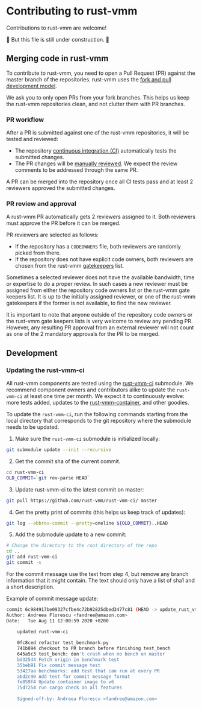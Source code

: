# Contributing to rust-vmm

Contributions to rust-vmm are welcome!

:hammer: But this file is still under construction. :hammer:

## Merging code in rust-vmm

To contribute to rust-vmm, you need to open a Pull Request (PR) against the
master branch of the repositories. rust-vmm uses the
[fork and pull development model](https://docs.github.com/en/github/collaborating-with-issues-and-pull-requests/about-collaborative-development-models).

We ask you to only open PRs from your fork branches. This helps us keep the
rust-vmm repositories clean, and not clutter them with PR branches.

### PR workflow

After a PR is submitted against one of the rust-vmm repositories, it will be
tested and reviewed:

- The repository
  [continuous integration (CI)](https://github.com/rust-vmm/community#ci---wip)
  automatically tests the submitted changes.
- The PR changes will be [manually reviewed](#pr-review-and-approval). We
  expect the review comments to be addressed through the same PR.

A PR can be merged into the repository once all CI tests pass and at least 2
reviewers approved the submitted changes.

### PR review and approval

A rust-vmm PR automatically gets 2 reviewers assigned to it. Both reviewers
must approve the PR before it can be merged.

PR reviewers are selected as follows:

- If the repository has a `CODEOWNERS` file, both reviewers are randomly picked
  from there.
- If the repository does not have explicit code owners, both reviewers are
  chosen from the rust-vmm [gatekeepers](GATEKEEPERS.md) list.

Sometimes a selected reviewer does not have the available bandwidth, time or
expertise to do a proper review. In such cases a new reviewer must be assigned
from either the repository code owners list or the rust-vmm gate keepers list.
It is up to the initially assigned reviewer, or one of the rust-vmm gatekeepers
if the former is not available, to find the new reviewer.

It is important to note that anyone outside of the repository code owners or
the rust-vmm gate keepers lists is very welcome to review any pending PR.
However, any resulting PR approval from an external reviewer will not count as
one of the 2 mandatory approvals for the PR to be merged.

## Development

### Updating the rust-vmm-ci

All rust-vmm components are tested using the
[rust-vmm-ci](https://github.com/rust-vmm/rust-vmm-ci/) submodule.
We recommend component owners and contributors alike to update the
`rust-vmm-ci` at least one time per month. We expect it to continuously evolve:
more tests added, updates to the
[rust-vmm-container](https://github.com/rust-vmm/rust-vmm-container), and other
goodies.

To update the `rust-vmm-ci`, run the following commands starting from the
local directory that corresponds to the git repository where the submodule
needs to be updated.

1. Make sure the `rust-vmm-ci` submodule is initialized locally:

```bash
git submodule update --init --recursive
```

2. Get the commit sha of the current commit.

```bash
cd rust-vmm-ci
OLD_COMMIT=`git rev-parse HEAD`
```

3. Update rust-vmm-ci to the latest commit on master:

```bash
git pull https://github.com/rust-vmm/rust-vmm-ci/ master
```

4. Get the pretty print of commits (this helps us keep track of updates):

```bash
git log --abbrev-commit --pretty=oneline ${OLD_COMMIT}..HEAD
```

5. Add the submodule update to a new commit:

```bash
# Change the directory to the root directory of the repo
cd ..
git add rust-vmm-ci
git commit -s
```

For the commit message use the text from step 4, but remove any branch
information that it might contain. The text should only have a list of sha1
and a short description.

Example of commit message update:

```bash
commit 6c984917be09327cfbe4c72b92825dbed3477c81 (HEAD -> update_rust_vmm_ci)
Author: Andreea Florescu <fandree@amazon.com>
Date:   Tue Aug 11 12:00:59 2020 +0200

    updated rust-vmm-ci
    
    0fc8ced refactor test_benchmark.py
    741b894 checkout to PR branch before finishing test_bench
    645a5c3 test_bench: don't crash when no bench on master
    bd32544 Fetch origin in benchmark test
    35beb91 Fix commit message test
    53427aa benchmarks: add test that can run at every PR
    abd2c90 Add test for commit message format
    fe859f4 Update container image to v6
    75d7254 run cargo check on all features
    
    Signed-off-by: Andreea Florescu <fandree@amazon.com>

```
